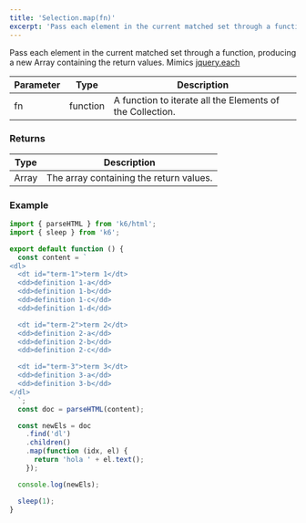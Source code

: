 ```yaml
---
title: 'Selection.map(fn)'
excerpt: 'Pass each element in the current matched set through a function, producing a new Array containing the return values.'
---
```


Pass each element in the current matched set through a function, producing a new Array containing the return values.
Mimics [jquery.each](https://api.jquery.com/each/)

| Parameter | Type     | Description                                               |
| --------- | -------- | --------------------------------------------------------- |
| fn        | function | A function to iterate all the Elements of the Collection. |

### Returns

| Type  | Description                             |
| ----- | --------------------------------------- |
| Array | The array containing the return values. |

### Example

<CodeGroup labels={[]}>

```javascript
import { parseHTML } from 'k6/html';
import { sleep } from 'k6';

export default function () {
  const content = `
<dl>
  <dt id="term-1">term 1</dt>
  <dd>definition 1-a</dd>
  <dd>definition 1-b</dd>
  <dd>definition 1-c</dd>
  <dd>definition 1-d</dd>

  <dt id="term-2">term 2</dt>
  <dd>definition 2-a</dd>
  <dd>definition 2-b</dd>
  <dd>definition 2-c</dd>

  <dt id="term-3">term 3</dt>
  <dd>definition 3-a</dd>
  <dd>definition 3-b</dd>
</dl>
  `;
  const doc = parseHTML(content);

  const newEls = doc
    .find('dl')
    .children()
    .map(function (idx, el) {
      return 'hola ' + el.text();
    });

  console.log(newEls);

  sleep(1);
}
```

</CodeGroup>
